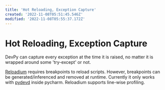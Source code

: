 ```yaml
---
title: 'Hot Reloading, Exception Capture'
created: '2022-11-08T05:51:45.546Z'
modified: '2022-11-08T05:55:37.172Z'
---
```


# Hot Reloading, Exception Capture

DevPy can capture every exception at the time it is raised, no matter it is wrapped around some 'try-except' or not.

[Reloadium](https://github.com/reloadware/reloadium) requires breakpoints to reload scripts. However, breakpoints can be generated/inferenced and removed at runtime. Currently it only works with [pydevd](https://github.com/fabioz/PyDev.Debugged) inside pycharm. Reloadium supports line-wise profiling.
